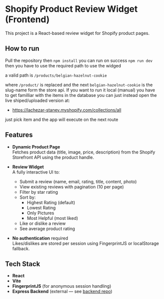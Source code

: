 # Shopify Product Review Widget (Frontend)

This project is a React-based review widget for Shopify product pages.

## How to run

Pull the repository then `npm install` you can run on success `npm run dev` then you have to use the required path to use the widged

a valid path is `/products/belgian-hazelnut-cookie`

where `/product/` is replaced and the next `belgian-hazelnut-cookie` is the slug-name form the store api. If you want to run it local (manual)
you have to get familliar with the items in the database you can just instead open the live shiped/uploaded version at: 

 - https://lachezar-stanev.myshopify.com/collections/all
  
just pick item and the app will execute on the next route


## Features

- **Dynamic Product Page**  
  Fetches product data (title, image, price, description) from the Shopify Storefront API using the product handle.

- **Review Widget**  
  A fully interactive UI to:
  - Submit a review (name, email, rating, title, content, photo)
  - View existing reviews with pagination (10 per page)
  - Filter by star rating
  - Sort by:
    - Highest Rating (default)
    - Lowest Rating
    - Only Pictures
    - Most Helpful (most liked)
  - Like or dislike a review
  - See average product rating

- **No authentication** required  
  Likes/dislikes are stored per session using FingerprintJS or localStorage fallback.

##  Tech Stack

- **React**
- **Vite** 
- **FingerprintJS** (for anonymous session handling)
- **Express Backend** (external — see [backend repo](https://github.com/lStanev00/Shopify-REST-Api-Demo))

